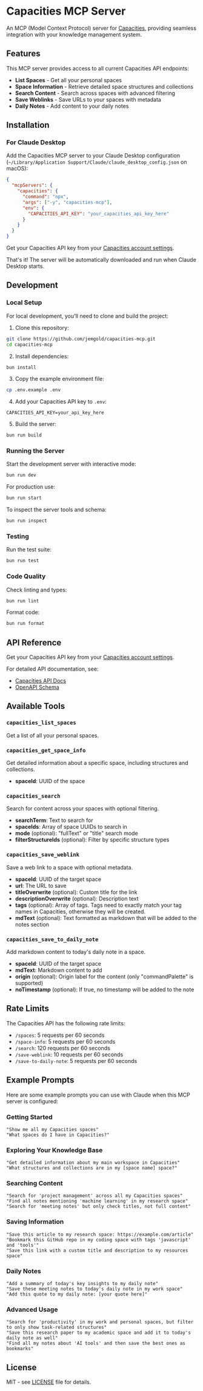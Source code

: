 # Capacities MCP Server

An MCP (Model Context Protocol) server for [Capacities](https://capacities.io), providing seamless integration with your knowledge management system.

## Features

This MCP server provides access to all current Capacities API endpoints:

- **List Spaces** - Get all your personal spaces
- **Space Information** - Retrieve detailed space structures and collections
- **Search Content** - Search across spaces with advanced filtering
- **Save Weblinks** - Save URLs to your spaces with metadata
- **Daily Notes** - Add content to your daily notes

## Installation

### For Claude Desktop

Add the Capacities MCP server to your Claude Desktop configuration (`~/Library/Application Support/Claude/claude_desktop_config.json` on macOS):

```json
{
  "mcpServers": {
    "capacities": {
      "command": "npx",
      "args": ["-y", "capacities-mcp"],
      "env": {
        "CAPACITIES_API_KEY": "your_capacities_api_key_here"
      }
    }
  }
}
```

Get your Capacities API key from your [Capacities account settings](https://capacities.io/).

That's it! The server will be automatically downloaded and run when Claude Desktop starts.

## Development

### Local Setup

For local development, you'll need to clone and build the project:

1. Clone this repository:
```bash
git clone https://github.com/jemgold/capacities-mcp.git
cd capacities-mcp
```

2. Install dependencies:
```bash
bun install
```

3. Copy the example environment file:
```bash
cp .env.example .env
```

4. Add your Capacities API key to `.env`:
```
CAPACITIES_API_KEY=your_api_key_here
```

5. Build the server:
```bash
bun run build
```

### Running the Server

Start the development server with interactive mode:
```bash
bun run dev
```

For production use:
```bash
bun run start
```

To inspect the server tools and schema:
```bash
bun run inspect
```

### Testing

Run the test suite:
```bash
bun run test
```

### Code Quality

Check linting and types:
```bash
bun run lint
```

Format code:
```bash
bun run format
```

## API Reference

Get your Capacities API key from your [Capacities account settings](https://capacities.io/).

For detailed API documentation, see:
- [Capacities API Docs](https://api.capacities.io/docs/)
- [OpenAPI Schema](https://api.capacities.io/openapi.json)

## Available Tools

### `capacities_list_spaces`
Get a list of all your personal spaces.

### `capacities_get_space_info`
Get detailed information about a specific space, including structures and collections.
- **spaceId**: UUID of the space

### `capacities_search`
Search for content across your spaces with optional filtering.
- **searchTerm**: Text to search for
- **spaceIds**: Array of space UUIDs to search in
- **mode** (optional): "fullText" or "title" search mode
- **filterStructureIds** (optional): Filter by specific structure types

### `capacities_save_weblink`
Save a web link to a space with optional metadata.
- **spaceId**: UUID of the target space
- **url**: The URL to save
- **titleOverwrite** (optional): Custom title for the link
- **descriptionOverwrite** (optional): Description text
- **tags** (optional): Array of tags. Tags need to exactly match your tag names in Capacities, otherwise they will be created.
- **mdText** (optional): Text formatted as markdown that will be added to the notes section

### `capacities_save_to_daily_note`
Add markdown content to today's daily note in a space.
- **spaceId**: UUID of the target space
- **mdText**: Markdown content to add
- **origin** (optional): Origin label for the content (only "commandPalette" is supported)
- **noTimestamp** (optional): If true, no timestamp will be added to the note

## Rate Limits

The Capacities API has the following rate limits:
- `/spaces`: 5 requests per 60 seconds
- `/space-info`: 5 requests per 60 seconds
- `/search`: 120 requests per 60 seconds
- `/save-weblink`: 10 requests per 60 seconds
- `/save-to-daily-note`: 5 requests per 60 seconds

## Example Prompts

Here are some example prompts you can use with Claude when this MCP server is configured:

### Getting Started
```
"Show me all my Capacities spaces"
"What spaces do I have in Capacities?"
```

### Exploring Your Knowledge Base
```
"Get detailed information about my main workspace in Capacities"
"What structures and collections are in my [space name] space?"
```

### Searching Content
```
"Search for 'project management' across all my Capacities spaces"
"Find all notes mentioning 'machine learning' in my research space"
"Search for 'meeting notes' but only check titles, not full content"
```

### Saving Information
```
"Save this article to my research space: https://example.com/article"
"Bookmark this GitHub repo in my coding space with tags 'javascript' and 'tools'"
"Save this link with a custom title and description to my resources space"
```

### Daily Notes
```
"Add a summary of today's key insights to my daily note"
"Save these meeting notes to today's daily note in my work space"
"Add this quote to my daily note: [your quote here]"
```

### Advanced Usage
```
"Search for 'productivity' in my work and personal spaces, but filter to only show task-related structures"
"Save this research paper to my academic space and add it to today's daily note as well"
"Find all my notes about 'AI tools' and then save the best ones as bookmarks"
```

## License

MIT - see [LICENSE](LICENSE) file for details.